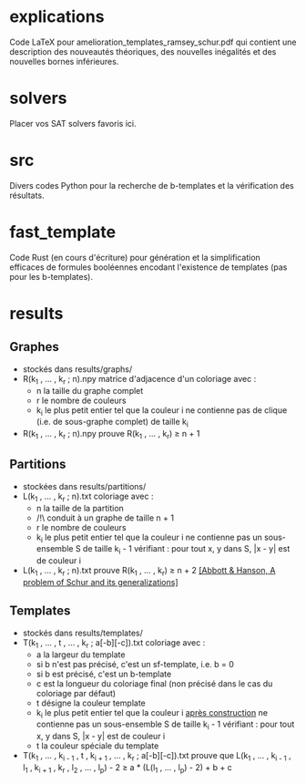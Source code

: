 # explications

Code LaTeX pour amelioration_templates_ramsey_schur.pdf qui contient une description des nouveautés théoriques,  des nouvelles inégalités et des nouvelles bornes inférieures.



# solvers

Placer vos SAT solvers favoris ici.


# src

Divers codes Python pour la recherche de b-templates et la vérification des résultats.


# fast_template

Code Rust (en cours d'écriture) pour génération et la simplification efficaces de formules booléennes encodant l'existence de templates (pas pour les b-templates).


# results

## Graphes
-   stockés dans results/graphs/
-   R(k<sub>1</sub> , ... , k<sub>r</sub> ; n).npy matrice d'adjacence d'un coloriage avec :
    -   n la taille du graphe complet
    -   r le nombre de couleurs
    -   k<sub>i</sub> le plus petit entier tel que la couleur i ne contienne pas de clique (i.e. de sous-graphe complet) de taille k<sub>i</sub>
-   R(k<sub>1</sub> , ... , k<sub>r</sub> ; n).npy prouve R(k<sub>1</sub> , ... , k<sub>r</sub>) ≥ n + 1

## Partitions
-   stockées dans results/partitions/
-   L(k<sub>1</sub> , ... , k<sub>r</sub> ; n).txt coloriage avec :
    -   n la taille de la partition
    -   /!\\ conduit à un graphe de taille n + 1
    -   r le nombre de couleurs
    -   k<sub>i</sub> le plus petit entier tel que la couleur i ne contienne pas un sous-ensemble S de taille k<sub>i</sub> - 1 vérifiant : pour tout x, y dans S, |x - y| est de couleur i
-   L(k<sub>1</sub> , ... , k<sub>r</sub> ; n).txt prouve R(k<sub>1</sub> , ... , k<sub>r</sub>) ≥ n + 2 [\[Abbott & Hanson, A problem of Schur and its generalizations\]](https://www.semanticscholar.org/paper/A-problem-of-Schur-and-its-generalizations-Abbott-Hanson/825cd3ad083d1bfe12aca9b7cff838c542e979b5)

## Templates
-   stockés dans results/templates/
-   T(k<sub>1</sub> , ... , t , ... , k<sub>r</sub> ; a\[-b\]\[-c\]).txt coloriage avec :
    -   a la largeur du template
    -   si b n'est pas précisé, c'est un sf-template, i.e. b = 0
    -   si b est précisé, c'est un b-template
    -   c est la longueur du coloriage final (non précisé dans le cas du coloriage par défaut)
    -   t désigne la couleur template
    -   k<sub>i</sub> le plus petit entier tel que la couleur i <u>après construction</u> ne contienne pas un sous-ensemble S de taille k<sub>i</sub> - 1 vérifiant : pour tout x, y dans S, |x - y| est de couleur i
    -   t la couleur spéciale du template
-   T(k<sub>1</sub> , ... , k<sub>i - 1</sub> , t , k<sub>i + 1</sub> , ... , k<sub>r</sub> ; a\[-b\]\[-c\]).txt prouve que L(k<sub>1</sub> , ... , k<sub>i - 1</sub> , l<sub>1</sub> , k<sub>i + 1</sub> , k<sub>r</sub> , l<sub>2</sub> , ... , l<sub>p</sub>) - 2 ≥ a * (L(l<sub>1</sub> , ... , l<sub>p</sub>) - 2) + b + c
